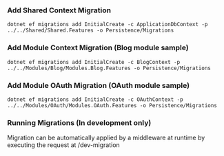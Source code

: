 ### Add Shared Context Migration
```dotnet ef migrations add InitialCreate -c ApplicationDbContext -p ../../Shared/Shared.Features -o Persistence/Migrations```

### Add Module Context Migration (Blog module sample)
```dotnet ef migrations add InitialCreate -c BlogContext -p ../../Modules/Blog/Modules.Blog.Features -o Persistence/Migrations```

### Add Module OAuth Migration (OAuth module sample)
```dotnet ef migrations add InitialCreate -c OAuthContext -p ../../Modules/OAuth/Modules.OAuth.Features -o Persistence/Migrations```

### Running Migrations (In development only)
Migration can be automatically applied by a middleware at runtime by executing the request at /dev-migration